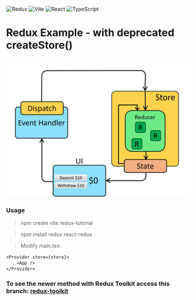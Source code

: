 ![Redux](https://img.shields.io/badge/redux-%23593d88.svg?style=for-the-badge&logo=redux&logoColor=white)
![Vite](https://img.shields.io/badge/vite-%23646CFF.svg?style=for-the-badge&logo=vite&logoColor=white)
![React](https://img.shields.io/badge/react-%2320232a.svg?style=for-the-badge&logo=react&logoColor=%2361DAFB)
![TypeScript](https://img.shields.io/badge/typescript-%23007ACC.svg?style=for-the-badge&logo=typescript&logoColor=white)

# Redux Example - with deprecated createStore() 

![redux-gif](./redux-example.gif)

### Usage

> npm create vite redux-tutorial

> npm install redux react-redux

> Modify main.tsx:

    <Provider store={store}>
        <App />
    </Provider>

### To see the newer method with Redux Toolkit access this branch: [redux-toolkit](https://github.com/jeziel-almeida/redux-tutorial/tree/redux-toolkit)
